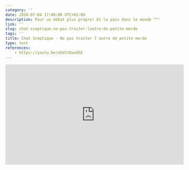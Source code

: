 ```yaml
---
category: ''
date: 2020-07-04 17:00:00 UTC+02:00
description: Pour un débat plus propre! Et la paix dans le monde ^^'
link: ''
slug: chat-sceptique-ne-pas-traiter-lautre-de-petite-merde
tags: ''
title: Chat Sceptique - Ne pas traiter l'autre de petite merde
type: text
references:
    - https://youtu.be/ohU1tEwxOSE
---
```

<iframe width="560" height="315" src="https://www.youtube.com/embed/ohU1tEwxOSE" frameborder="0" allow="accelerometer; autoplay; encrypted-media; gyroscope; picture-in-picture" allowfullscreen></iframe>
